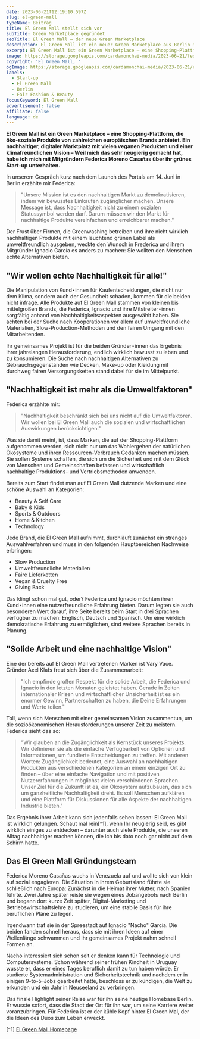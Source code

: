 ```yaml
---
date: 2023-06-21T12:19:10.597Z
slug: el-green-mall
typeName: Beitrag
title: El Green Mall stellt sich vor
subTitle: Green Marketplace gegründet
seoTitle: El Green Mall – der neue Green Marketplace
description: El Green Mall ist ein neuer Green Marketplace aus Berlin mit vielen veganen Marken. Lest jetzt alles über das Eco-Start-up!
excerpt: El Green Mall ist ein Green Marketplace – eine Shopping-Plattform, die öko-soziale Produkte von zahlreichen europäischen Brands anbietet. Ein nachhaltiger, digitaler Marktplatz mit vielen veganen Produkten und einer klimafreundlichen Vision –  Weil mich das sehr neugierig gemacht hat, habe ich mich mit Mitgründern Federica Moreno Casañas über ihr grünes Start-up unterhalten.
image: https://storage.googleapis.com/cardamonchai-media/2023-06-21/federica-el-green-mall-jpeg-imagine-d8d8d8_a2a3a1_1024_768/640.webp
copyright: 'El Green Mall, '
ogImage: https://storage.googleapis.com/cardamonchai-media/2023-06-21/el-green-mall-og-jpeg-imagine-d8d8d8_a6a8a6_1200_630/640.webp
labels:
  - Start-up
  - El Green Mall
  - Berlin
  - Fair Fashion & Beauty
focusKeyword: El Green Mall
advertisement: false
affiliate: false
language: de
---
```


**El Green Mall ist ein Green Marketplace – eine Shopping-Plattform, die öko-soziale Produkte von zahlreichen europäischen Brands anbietet. Ein nachhaltiger, digitaler Marktplatz mit vielen veganen Produkten und einer klimafreundlichen Vision – Weil mich das sehr neugierig gemacht hat, habe ich mich mit Mitgründern Federica Moreno Casañas über ihr grünes Start-up unterhalten.**

In unserem Gespräch kurz nach dem Launch des Portals am 14. Juni in Berlin erzählte mir Federica:

> "Unsere Mission ist es den nachhaltigen Markt zu demokratisieren, indem wir bewusstes Einkaufen zugänglicher machen. Unsere Message ist, dass Nachhaltigkeit nicht zu einem sozialen Statussymbol werden darf. Darum müssen wir den Markt für nachhaltige Produkte vereinfachen und erreichbarer machen."

Der Frust über Firmen, die Greenwashing betreiben und ihre nicht wirklich nachhaltigen Produkte mit einem leuchtend grünen Label als umweltfreundlich ausgeben, weckte den Wunsch in Frederica und ihrem Mitgründer Ignacio García es anders zu machen: Sie wollten den Menschen echte Alternativen bieten.

## "Wir wollen echte Nachhaltigkeit für alle!"

Die Manipulation von Kund⋆innen für Kaufentscheidungen, die nicht nur dem Klima, sondern auch der Gesundheit schaden, kommen für die beiden nicht infrage. Alle Produkte auf El Green Mall stammen von kleinen bis mittelgroßen Brands, die Federica, Ignacio und ihre Mitstreiter⋆innen sorgfältig anhand von Nachhaltigkeitsaspekten ausgewählt haben. Sie achten bei der Suche nach Kooperationen vor allem auf umweltfreundliche Materialien, Slow-Production-Methoden und den fairen Umgang mit den Mitarbeitenden.

Ihr gemeinsames Projekt ist für die beiden Gründer⋆innen das Ergebnis ihrer jahrelangen Herausforderung, endlich wirklich bewusst zu leben und zu konsumieren. Die Suche nach nachhaltigen Alternativen zu Gebrauchsgegenständen wie Decken, Make-up oder Kleidung mit durchweg fairen Versorgungsketten stand dabei für sie im Mittelpunkt.

## "Nachhaltigkeit ist mehr als die Umweltfaktoren"

Federica erzählte mir:

> "Nachhaltigkeit beschränkt sich bei uns nicht auf die Umweltfaktoren. Wir wollen bei El Green Mall auch die sozialen und wirtschaftlichen Auswirkungen berücksichtigen."

Was sie damit meint, ist, dass Marken, die auf der Shopping-Plattform aufgenommen werden, sich nicht nur um das Wohlergehen der natürlichen Ökosysteme und ihren Ressourcen-Verbrauch Gedanken machen müssen. Sie sollen Systeme schaffen, die sich um die Sicherheit und mit dem Glück von Menschen und Gemeinschaften befassen und wirtschaftlich nachhaltige Produktions- und Vertriebsmethoden anwenden.

Bereits zum Start findet man auf El Green Mall dutzende Marken und eine schöne Auswahl an Kategorien:

- Beauty & Self Care
- Baby & Kids
- Sports & Outdoors
- Home & Kitchen
- Technology

Jede Brand, die El Green Mall aufnimmt, durchläuft zunächst ein strenges Auswahlverfahren und muss in den folgenden Hauptbereichen Nachweise erbringen:

- Slow Production
- Umweltfreundliche Materialien
- Faire Lieferketten
- Vegan & Cruelty Free
- Giving Back

Das klingt schon mal gut, oder? Federica und Ignacio möchten ihren Kund⋆innen eine nutzerfreundliche Erfahrung bieten. Darum legten sie auch besonderen Wert darauf, ihre Seite bereits beim Start in drei Sprachen verfügbar zu machen: Englisch, Deutsch und Spanisch. Um eine wirklich demokratische Erfahrung zu ermöglichen, sind weitere Sprachen bereits in Planung.

## "Solide Arbeit und eine nachhaltige Vision"

Eine der bereits auf El Green Mall vertretenen Marken ist Vary Vace. Gründer Axel Klafs freut sich über die Zusammenarbeit:

> "Ich empfinde großen Respekt für die solide Arbeit, die Federica und Ignacio in den letzten Monaten geleistet haben. Gerade in Zeiten internationaler Krisen und wirtschaftlicher Unsicherheit ist es ein enormer Gewinn, Partnerschaften zu haben, die Deine Erfahrungen und Werte teilen."

Toll, wenn sich Menschen mit einer gemeinsamen Vision zusammentun, um die sozioökonomischen Herausforderungen unserer Zeit zu meistern. Federica sieht das so:

> "Wir glauben an die Zugänglichkeit als Kernstück unseres Projekts. Wir definieren sie als die einfache Verfügbarkeit von Optionen und Informationen, um fundierte Entscheidungen zu treffen. Mit anderen Worten: Zugänglichkeit bedeutet, eine Auswahl an nachhaltigen Produkten aus verschiedenen Kategorien an einem einzigen Ort zu finden – über eine einfache Navigation und mit positiven Nutzererfahrungen in möglichst vielen verschiedenen Sprachen. Unser Ziel für die Zukunft ist es, ein Ökosystem aufzubauen, das sich um ganzheitliche Nachhaltigkeit dreht. Es soll Menschen aufklären und eine Plattform für Diskussionen für alle Aspekte der nachhaltigen Industrie bieten."

Das Ergebnis ihrer Arbeit kann sich jedenfalls sehen lassen: El Green Mall ist wirklich gelungen. Schaut mal rein[^1], wenn Ihr neugierig seid, es gibt wirklich einiges zu entdecken – darunter auch viele Produkte, die unseren Alltag nachhaltiger machen können, die ich bis dato noch gar nicht auf dem Schirm hatte.

## Das El Green Mall Gründungsteam

Federica Moreno Casañas wuchs in Venezuela auf und wollte sich von klein auf sozial engagieren. Die Situation in ihrem Geburtsland führte sie schließlich nach Europa: Zunächst in die Heimat ihrer Mutter, nach Spanien führte. Zwei Jahre später reiste sie wegen eines Jobangebots nach Berlin und begann dort kurze Zeit später, Digital-Marketing und Betriebswirtschaftslehre zu studieren, um eine stabile Basis für ihre beruflichen Pläne zu legen.

Irgendwann traf sie in der Spreestadt auf Ignacio "Nacho" García. Die beiden fanden schnell heraus, dass sie mit ihren Ideen auf einer Wellenlänge schwammen und Ihr gemeinsames Projekt nahm schnell Formen an.

Nacho interessiert sich schon seit er denken kann für Technologie und Computersysteme. Schon während seiner frühen Kindheit in Uruguay wusste er, dass er eines Tages beruflich damit zu tun haben würde. Er studierte Systemadministration und Sicherheitstechnik und nachdem er in einigen 9-to-5-Jobs gearbeitet hatte, beschloss er zu kündigen, die Welt zu erkunden und ein Jahr in Neuseeland zu verbringen.

Das finale Highlight seiner Reise war für ihn seine heutige Homebase Berlin. Er wusste sofort, dass die Stadt der Ort für ihn war, um seine Karriere weiter voranzubringen. Für Federica ist er der kühle Kopf hinter El Green Mal, der die Ideen des Duos zum Leben erweckt.

<YouTube id="vtcupi2wV94" />

[^1] [El Green Mall Homepage](https://elgreenmall.com/de)
